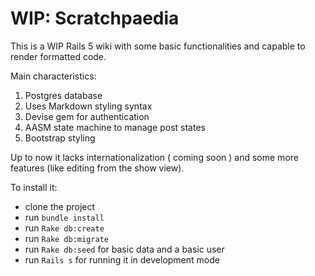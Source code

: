 # WIP: Scratchpaedia

This is a WIP Rails 5 wiki with some basic functionalities and capable to render formatted code. 

Main characteristics:

1. Postgres database
2. Uses Markdown styling syntax
3. Devise gem for authentication
4. AASM state machine to manage post states
5. Bootstrap styling

Up to now it lacks internationalization ( coming soon ) and some more features (like editing from the show view).

To install it:

* clone the project 
* run `bundle install`
* run `Rake db:create`
* run `Rake db:migrate`
* run `Rake db:seed` for basic data and a basic user
* run `Rails s` for running it in development mode
